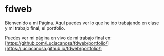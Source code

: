 # fdweb
Bienvenido a mi Página. Aquí puedes ver lo que he ido trabajando en clase y mi trabajo final, el portfolio.

Puedes ver mi página en vivo de mi trabajo final en: [https://github.com/Luciacanosa/fdweb/portfolio/](https://luciacanosa.github.io/fdweb/portfolio/)


